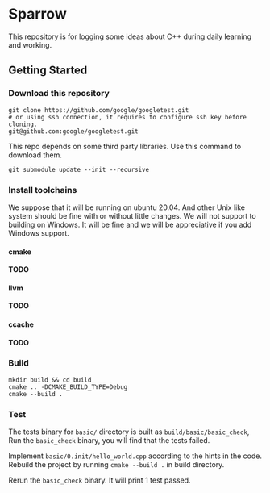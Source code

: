 # Sparrow

This repository is for logging some ideas about C++ during daily learning and working.

## Getting Started

### Download this repository

```shell
git clone https://github.com/google/googletest.git
# or using ssh connection, it requires to configure ssh key before cloning.
git@github.com:google/googletest.git
```

This repo depends on some third party libraries. Use this command to download them.
```shell
git submodule update --init --recursive
```

### Install toolchains

We suppose that it will be running on ubuntu 20.04. And other Unix like system should be fine with or without little changes.
We will not support to building on Windows. It will be fine and we will be appreciative if you add Windows support.

#### cmake
**TODO**

#### llvm
**TODO**

#### ccache
**TODO**

### Build

```shell
mkdir build && cd build
cmake .. -DCMAKE_BUILD_TYPE=Debug
cmake --build .
```

### Test

The tests binary for `basic/` directory is built as `build/basic/basic_check`,
Run the `basic_check` binary, you will find that the tests failed.

Implement `basic/0.init/hello_world.cpp` according to the hints in the code.
Rebuild the project by running `cmake --build .` in build directory.

Rerun the `basic_check` binary. It will print 1 test passed.
